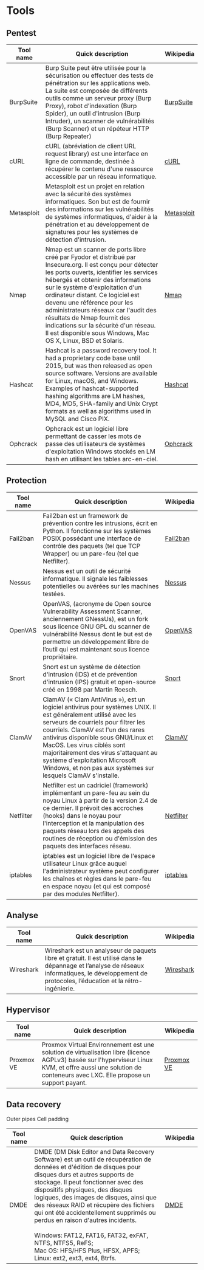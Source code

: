 # Tools
## Pentest
| Tool name  | Quick description                                                                                                                                                                                                                                                                                                                                                                                                                                                                 | Wikipedia                                              |
| ---------- | --------------------------------------------------------------------------------------------------------------------------------------------------------------------------------------------------------------------------------------------------------------------------------------------------------------------------------------------------------------------------------------------------------------------------------------------------------------------------------- | ------------------------------------------------------ |
| BurpSuite  | Burp Suite peut être utilisée pour la sécurisation ou effectuer des tests de pénétration sur les applications web. La suite est composée de différents outils comme un serveur proxy (Burp Proxy), robot d’indexation (Burp Spider), un outil d'intrusion (Burp Intruder), un scanner de vulnérabilités (Burp Scanner) et un répéteur HTTP (Burp Repeater)                                                                                                                        | [BurpSuite](https://fr.wikipedia.org/wiki/Burp_Suite)  |
| cURL       | cURL (abréviation de client URL request library) est une interface en ligne de commande, destinée à récupérer le contenu d'une ressource accessible par un réseau informatique.                                                                                                                                                                                                                                                                                                   | [cURL](https://fr.wikipedia.org/wiki/CURL)             |
| Metasploit | Metasploit est un projet en relation avec la sécurité des systèmes informatiques. Son but est de fournir des informations sur les vulnérabilités de systèmes informatiques, d'aider à la pénétration et au développement de signatures pour les systèmes de détection d'intrusion.                                                                                                                                                                                                | [Metasploit](https://fr.wikipedia.org/wiki/Metasploit) |
| Nmap       | Nmap est un scanner de ports libre créé par Fyodor et distribué par Insecure.org. Il est conçu pour détecter les ports ouverts, identifier les services hébergés et obtenir des informations sur le système d'exploitation d'un ordinateur distant. Ce logiciel est devenu une référence pour les administrateurs réseaux car l'audit des résultats de Nmap fournit des indications sur la sécurité d'un réseau. Il est disponible sous Windows, Mac OS X, Linux, BSD et Solaris. | [Nmap](https://fr.wikipedia.org/wiki/Nmap)             |
| Hashcat    | Hashcat is a password recovery tool. It had a proprietary code base until 2015, but was then released as open source software. Versions are available for Linux, macOS, and Windows. Examples of hashcat-supported hashing algorithms are LM hashes, MD4, MD5, SHA-family and Unix Crypt formats as well as algorithms used in MySQL and Cisco PIX.                                                                                                                               | [Hashcat](https://en.wikipedia.org/wiki/Hashcat)       |
| Ophcrack   | Ophcrack est un logiciel libre permettant de casser les mots de passe des utilisateurs de systèmes d'exploitation Windows stockés en LM hash en utilisant les tables arc-en-ciel.                                                                                                                                                                                                                                                                                                 | [Ophcrack](https://fr.wikipedia.org/wiki/Ophcrack)     |
## Protection
| Tool name | Quick description                                                                                                                                                                                                                                                                                                                                                                                          | Wikipedia                                                 |
| --------- | ---------------------------------------------------------------------------------------------------------------------------------------------------------------------------------------------------------------------------------------------------------------------------------------------------------------------------------------------------------------------------------------------------------- | --------------------------------------------------------- |
| Fail2ban  | Fail2ban est un framework de prévention contre les intrusions, écrit en Python. Il fonctionne sur les systèmes POSIX possédant une interface de contrôle des paquets (tel que TCP Wrapper) ou un pare-feu (tel que Netfilter).                                                                                                                                                                             | [Fail2ban](https://fr.wikipedia.org/wiki/Fail2ban)        |
| Nessus    | Nessus est un outil de sécurité informatique. Il signale les faiblesses potentielles ou avérées sur les machines testées.                                                                                                                                                                                                                                                                                  | [Nessus](https://fr.wikipedia.org/wiki/Nessus_(logiciel)) |
| OpenVAS   | OpenVAS, (acronyme de Open source Vulnerability Assessment Scanner, anciennement GNessUs), est un fork sous licence GNU GPL du scanner de vulnérabilité Nessus dont le but est de permettre un développement libre de l’outil qui est maintenant sous licence propriétaire.                                                                                                                                | [OpenVAS](https://fr.wikipedia.org/wiki/OpenVAS)          |
| Snort     | Snort est un système de détection d'intrusion (IDS) et de prévention d'intrusion (IPS) gratuit et open-source créé en 1998 par Martin Roesch.                                                                                                                                                                                                                                                              | [Snort](https://fr.wikipedia.org/wiki/Snort)              |
| ClamAV    | ClamAV (« Clam AntiVirus »), est un logiciel antivirus pour systèmes UNIX. Il est généralement utilisé avec les serveurs de courriels pour filtrer les courriels. ClamAV est l'un des rares antivirus disponible sous GNU/Linux et MacOS. Les virus ciblés sont majoritairement des virus s'attaquant au système d'exploitation Microsoft Windows, et non pas aux systèmes sur lesquels ClamAV s'installe. | [ClamAV](https://fr.wikipedia.org/wiki/ClamAV)            |
| Netfilter | Netfilter est un cadriciel (framework) implémentant un pare-feu au sein du noyau Linux à partir de la version 2.4 de ce dernier. Il prévoit des accroches (hooks) dans le noyau pour l'interception et la manipulation des paquets réseau lors des appels des routines de réception ou d'émission des paquets des interfaces réseau.                                                                       | [Netfilter](https://fr.wikipedia.org/wiki/Netfilter)      |
| iptables  | iptables est un logiciel libre de l'espace utilisateur Linux grâce auquel l'administrateur système peut configurer les chaînes et règles dans le pare-feu en espace noyau (et qui est composé par des modules Netfilter).                                                                                                                                                                                  | [iptables](https://fr.wikipedia.org/wiki/Iptables)        |

## Analyse
| Tool name | Quick description                                                                                                                                                                                   | Wikipedia                                            |
| --------- | --------------------------------------------------------------------------------------------------------------------------------------------------------------------------------------------------- | ---------------------------------------------------- |
| Wireshark | Wireshark est un analyseur de paquets libre et gratuit. Il est utilisé dans le dépannage et l’analyse de réseaux informatiques, le développement de protocoles, l’éducation et la rétro-ingénierie. | [Wireshark](https://fr.wikipedia.org/wiki/Wireshark) |

## Hypervisor
| Tool name  | Quick description                                                                                                                                                                                              | Wikipedia                                              |
| ---------- | -------------------------------------------------------------------------------------------------------------------------------------------------------------------------------------------------------------- | ------------------------------------------------------ |
| Proxmox VE | Proxmox Virtual Environnement est une solution de virtualisation libre (licence AGPLv3) basée sur l'hyperviseur Linux KVM, et offre aussi une solution de conteneurs avec LXC. Elle propose un support payant. | [Proxmox VE](https://fr.wikipedia.org/wiki/Proxmox_VE) |

## Data recovery
 Outer pipes Cell padding

| Tool name | Quick description                                                                                                                                                                                                                                                                                                                                                                                                                                                                                                                             | Wikipedia                                  |
| --------- | --------------------------------------------------------------------------------------------------------------------------------------------------------------------------------------------------------------------------------------------------------------------------------------------------------------------------------------------------------------------------------------------------------------------------------------------------------------------------------------------------------------------------------------------- | ------------------------------------------ |
| DMDE      | DMDE (DM Disk Editor and Data Recovery Software) est un outil de récupération de données et d'édition de disques pour disques durs et autres supports de stockage. Il peut fonctionner avec des dispositifs physiques, des disques logiques, des images de disques, ainsi que des réseaux RAID et récupère des fichiers qui ont été accidentellement supprimés ou perdus en raison d'autres incidents.<br><br>Windows: FAT12, FAT16, FAT32, exFAT, NTFS, NTFS5, ReFS;<br>Mac OS: HFS/HFS Plus, HFSX, APFS;<br>Linux: ext2, ext3, ext4, Btrfs. | [DMDE](https://en.wikipedia.org/wiki/DMDE) |
